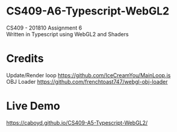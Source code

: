 # CS409-A6-Typescript-WebGL2
CS409 - 201810 Assignment 6  
Written in Typescript using WebGL2 and Shaders

# Credits
Update/Render loop https://github.com/IceCreamYou/MainLoop.js  
OBJ Loader https://github.com/frenchtoast747/webgl-obj-loader

# Live Demo
https://caboyd.github.io/CS409-A5-Typescript-WebGL2/

